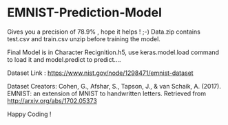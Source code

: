 # EMNIST-Prediction-Model
Gives you a precision of 78.9% , hope it helps ! ;-)
Data.zip contains test.csv and train.csv unzip before training the model.

Final Model is in Character Recignition.h5, use keras.model.load command to load it and model.predict to predict.... 

Dataset Link : https://www.nist.gov/node/1298471/emnist-dataset

Dataset Creators:
Cohen, G., Afshar, S., Tapson, J., & van Schaik, A. (2017). EMNIST: an extension of MNIST to handwritten letters. Retrieved from http://arxiv.org/abs/1702.05373

Happy Coding !
